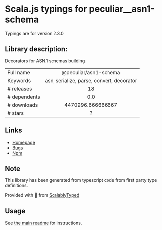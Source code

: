 
# Scala.js typings for peculiar__asn1-schema

Typings are for version 2.3.0

## Library description:
Decorators for ASN.1 schemas building

|                    |                 |
| ------------------ | :-------------: |
| Full name          | @peculiar/asn1-schema |
| Keywords           | asn, serialize, parse, convert, decorator |
| # releases         | 18 |
| # dependents       | 0.0 |
| # downloads        | 4470996.666666667 |
| # stars            | ? |

## Links
- [Homepage](https://github.com/PeculiarVentures/asn1-schema/tree/master/packages/schema#readme)
- [Bugs](https://github.com/PeculiarVentures/asn1-schema/issues)
- [Npm](https://www.npmjs.com/package/%40peculiar%2Fasn1-schema)
    


## Note
This library has been generated from typescript code from first party type definitions.

Provided with :purple_heart: from [ScalablyTyped](https://github.com/oyvindberg/ScalablyTyped)

## Usage
See [the main readme](../../readme.md) for instructions.


